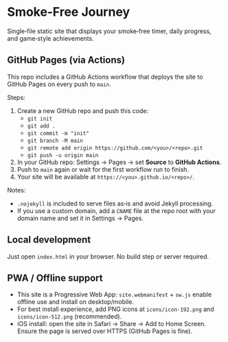 # Smoke‑Free Journey

Single‑file static site that displays your smoke‑free timer, daily progress, and game‑style achievements.

## GitHub Pages (via Actions)

This repo includes a GitHub Actions workflow that deploys the site to GitHub Pages on every push to `main`.

Steps:

1. Create a new GitHub repo and push this code:
   - `git init`
   - `git add .`
   - `git commit -m "init"`
   - `git branch -M main`
   - `git remote add origin https://github.com/<you>/<repo>.git`
   - `git push -u origin main`
2. In your GitHub repo: Settings → Pages → set **Source** to **GitHub Actions**.
3. Push to `main` again or wait for the first workflow run to finish.
4. Your site will be available at `https://<you>.github.io/<repo>/`.

Notes:
- `.nojekyll` is included to serve files as‑is and avoid Jekyll processing.
- If you use a custom domain, add a `CNAME` file at the repo root with your domain name and set it in Settings → Pages.

## Local development

Just open `index.html` in your browser. No build step or server required.

## PWA / Offline support

- This site is a Progressive Web App: `site.webmanifest` + `sw.js` enable offline use and install on desktop/mobile.
- For best install experience, add PNG icons at `icons/icon-192.png` and `icons/icon-512.png` (recommended).
- iOS install: open the site in Safari → Share → Add to Home Screen. Ensure the page is served over HTTPS (GitHub Pages is fine).

